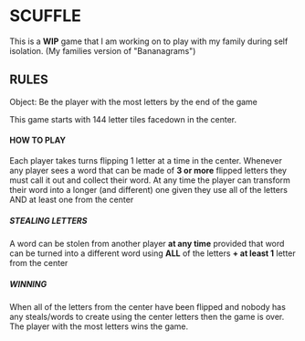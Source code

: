 # SCUFFLE

This is a <b>WIP</b> game that I am working on to play with my family during self isolation. (My families version of "Bananagrams")

## RULES
Object: Be the player with the most letters by the end of the game

This game starts with 144 letter tiles facedown in the center.

#### HOW TO PLAY
Each player takes turns flipping 1 letter at a time in the center. Whenever any player sees a word that can be made of <b>3 or more</b> flipped letters they must call it out and collect their word. At any time the player can transform their word into a longer (and different) one given they use all of the letters AND at least one from the center

##### STEALING LETTERS
A word can be stolen from another player <b>at any time</b> provided that word can be turned into a different word using <b>ALL</b> of the letters <b>+ at least 1</b> letter from the center

##### WINNING
When all of the letters from the center have been flipped and nobody has any steals/words to create using the center letters then the game is over. The player with the most letters wins the game.